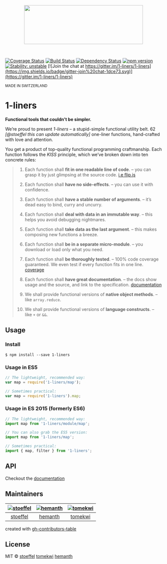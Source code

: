 
&nbsp;

<p align="center"><img src="https://cdn.rawgit.com/1-liners/1-liners/66775c8/logo.png" width="382px" height="125px" /></p>

&nbsp;

[![Coverage Status](https://coveralls.io/repos/1-liners/1-liners/badge.svg?branch=master)](https://coveralls.io/r/1-liners/1-liners?branch=master)
[![Build Status](https://travis-ci.org/1-liners/1-liners.svg?branch=master)](https://travis-ci.org/1-liners/1-liners)
[![Dependency Status](https://david-dm.org/1-liners/1-liners.svg)](https://david-dm.org/1-liners/1-liners)
[![npm version](https://badge.fury.io/js/1-liners.svg)](http://badge.fury.io/js/1-liners)
[![Stability: unstable](https://img.shields.io/badge/stability-unstable-yellowgreen.svg)](https://nodejs.org/api/documentation.html#documentation_stability_index)
[![Join the chat at https://gitter.im/1-liners/1-liners](https://img.shields.io/badge/gitter-join%20chat-1dce73.svg)](https://gitter.im/1-liners/1-liners)

<sup>MADE IN SWITZERLAND</sup>

1-liners
====

**Functional tools that couldn’t be simpler.**

We’re proud to present *1-liners* – a stupid-simple functional utility belt. 62 *[@stoeffel this can update automatically]* one-liner functions, hand-crafted with love and attention.

You get a product of top-quality functional programming craftmanship. Each function follows the *KISS* principle, which we’ve broken down into ten concrete rules:

> 1. Each function shall **fit in one readable line of code**.
> – you can grasp it by just glimpsing at the source code. [i.e flip.js](https://github.com/1-liners/1-liners/blob/master/module/flip.js#L18)
> 
> 2. Each function shall **have no side-effects**.
> – you can use it with confidence.
> 
> 3. Each function shall **have a stable number of arguments**.
> – it’s dead easy to bind, curry and uncurry.
> 
> 4. Each function shall **deal with data in an immutable way**.
> – this helps you avoid debugging nightmares.
> 
> 5. Each function shall **take data as the last argument**.
> – this makes composing new functions a breeze.
> 
> 6. Each function shall **be in a separate micro-module**.
> – you download or load only what you need.
> 
> 7. Each function shall **be thoroughly tested**.
> – 100% code coverage guaranteed. We even test if every function fits in one line. [coverage](https://coveralls.io/r/1-liners/1-liners)
> 
> 8. Each function shall **have great documentation**.
> – the docs show usage and the source, and link to the specification. [documentation](https://github.com/1-liners/1-liners/tree/master/documentation)
> 
> 9. We shall provide functional versions of **native object methods**.
> – like `array.reduce`.
> 
> 10. We shall provide functional versions of **language constructs**.
> – like `+` or `&&`.


## Usage

### Install

```
$ npm install --save 1-liners
```

### Usage in ES5

```js
// The lightweight, recommended way:
var map = require('1-liners/map');

// Sometimes practical:
var map = require('1-liners').map;
```

### Usage in ES 2015 (formerly ES6)

```js
// The lightweight, recommended way:
import map from '1-liners/module/map';

// You can also grab the ES5 version:
import map from '1-liners/map';

// Sometimes practical:
import { map, filter } from '1-liners';
```

## API

Checkout the [documentation](./documentation)

## Maintainers

|  [![stoeffel](https://avatars.githubusercontent.com/u/1217681?v=3&s=80)](https://github.com/stoeffel) | [![hemanth](https://avatars.githubusercontent.com/u/18315?v=3&s=80)](https://github.com/hemanth) | [![tomekwi](https://avatars.githubusercontent.com/u/4624660?v=3&s=80)](https://github.com/tomekwi)  |
| :--:|:--:|:--: |
|  [stoeffel](https://github.com/stoeffel) | [hemanth](https://github.com/hemanth) | [tomekwi](https://github.com/tomekwi)  |

created with [gh-contributors-table](https://github.com/stoeffel/gh-contributors-table)


## License

MIT © [stoeffel](http://schtoeffel.ch) [tomekwi](http://github.com/tomekwi) [hemanth](http://www.h3manth.com/)
